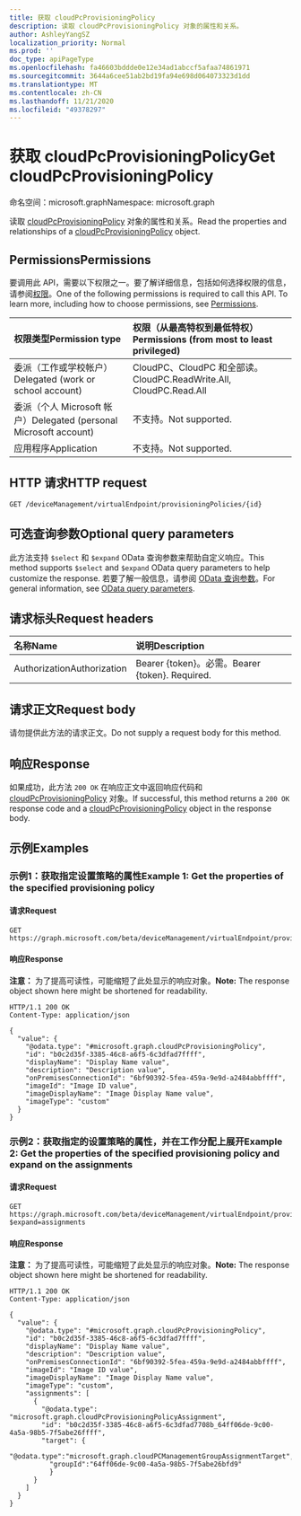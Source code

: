 ```yaml
---
title: 获取 cloudPcProvisioningPolicy
description: 读取 cloudPcProvisioningPolicy 对象的属性和关系。
author: AshleyYangSZ
localization_priority: Normal
ms.prod: ''
doc_type: apiPageType
ms.openlocfilehash: fa46603bddde0e12e34ad1abccf5afaa74861971
ms.sourcegitcommit: 3644a6cee51ab2bd19fa94e698d064073323d1dd
ms.translationtype: MT
ms.contentlocale: zh-CN
ms.lasthandoff: 11/21/2020
ms.locfileid: "49378297"
---
```

# <a name="get-cloudpcprovisioningpolicy"></a><span data-ttu-id="0cf33-103">获取 cloudPcProvisioningPolicy</span><span class="sxs-lookup"><span data-stu-id="0cf33-103">Get cloudPcProvisioningPolicy</span></span>

<span data-ttu-id="0cf33-104">命名空间：microsoft.graph</span><span class="sxs-lookup"><span data-stu-id="0cf33-104">Namespace: microsoft.graph</span></span>

<span data-ttu-id="0cf33-105">读取 [cloudPcProvisioningPolicy](../resources/cloudpcprovisioningpolicy.md) 对象的属性和关系。</span><span class="sxs-lookup"><span data-stu-id="0cf33-105">Read the properties and relationships of a [cloudPcProvisioningPolicy](../resources/cloudpcprovisioningpolicy.md) object.</span></span>

## <a name="permissions"></a><span data-ttu-id="0cf33-106">Permissions</span><span class="sxs-lookup"><span data-stu-id="0cf33-106">Permissions</span></span>

<span data-ttu-id="0cf33-p101">要调用此 API，需要以下权限之一。要了解详细信息，包括如何选择权限的信息，请参阅[权限](/graph/permissions-reference)。</span><span class="sxs-lookup"><span data-stu-id="0cf33-p101">One of the following permissions is required to call this API. To learn more, including how to choose permissions, see [Permissions](/graph/permissions-reference).</span></span>

|<span data-ttu-id="0cf33-109">权限类型</span><span class="sxs-lookup"><span data-stu-id="0cf33-109">Permission type</span></span>|<span data-ttu-id="0cf33-110">权限（从最高特权到最低特权）</span><span class="sxs-lookup"><span data-stu-id="0cf33-110">Permissions (from most to least privileged)</span></span>|
|:---|:---|
|<span data-ttu-id="0cf33-111">委派（工作或学校帐户）</span><span class="sxs-lookup"><span data-stu-id="0cf33-111">Delegated (work or school account)</span></span>|<span data-ttu-id="0cf33-112">CloudPC、CloudPC 和全部读。</span><span class="sxs-lookup"><span data-stu-id="0cf33-112">CloudPC.ReadWrite.All, CloudPC.Read.All</span></span>|
|<span data-ttu-id="0cf33-113">委派（个人 Microsoft 帐户）</span><span class="sxs-lookup"><span data-stu-id="0cf33-113">Delegated (personal Microsoft account)</span></span>|<span data-ttu-id="0cf33-114">不支持。</span><span class="sxs-lookup"><span data-stu-id="0cf33-114">Not supported.</span></span>|
|<span data-ttu-id="0cf33-115">应用程序</span><span class="sxs-lookup"><span data-stu-id="0cf33-115">Application</span></span>|<span data-ttu-id="0cf33-116">不支持。</span><span class="sxs-lookup"><span data-stu-id="0cf33-116">Not supported.</span></span>|

## <a name="http-request"></a><span data-ttu-id="0cf33-117">HTTP 请求</span><span class="sxs-lookup"><span data-stu-id="0cf33-117">HTTP request</span></span>

<!-- {
  "blockType": "ignored"
}
-->

``` http
GET /deviceManagement/virtualEndpoint/provisioningPolicies/{id}
```

## <a name="optional-query-parameters"></a><span data-ttu-id="0cf33-118">可选查询参数</span><span class="sxs-lookup"><span data-stu-id="0cf33-118">Optional query parameters</span></span>

<span data-ttu-id="0cf33-119">此方法支持 `$select` 和 `$expand` OData 查询参数来帮助自定义响应。</span><span class="sxs-lookup"><span data-stu-id="0cf33-119">This method supports `$select` and `$expand` OData query parameters to help customize the response.</span></span> <span data-ttu-id="0cf33-120">若要了解一般信息，请参阅 [OData 查询参数](/graph/query-parameters)。</span><span class="sxs-lookup"><span data-stu-id="0cf33-120">For general information, see [OData query parameters](/graph/query-parameters).</span></span>

## <a name="request-headers"></a><span data-ttu-id="0cf33-121">请求标头</span><span class="sxs-lookup"><span data-stu-id="0cf33-121">Request headers</span></span>

| <span data-ttu-id="0cf33-122">名称</span><span class="sxs-lookup"><span data-stu-id="0cf33-122">Name</span></span>          | <span data-ttu-id="0cf33-123">说明</span><span class="sxs-lookup"><span data-stu-id="0cf33-123">Description</span></span>               |
| :------------ | :------------------------ |
| <span data-ttu-id="0cf33-124">Authorization</span><span class="sxs-lookup"><span data-stu-id="0cf33-124">Authorization</span></span> | <span data-ttu-id="0cf33-p103">Bearer {token}。必需。</span><span class="sxs-lookup"><span data-stu-id="0cf33-p103">Bearer {token}. Required.</span></span> |

## <a name="request-body"></a><span data-ttu-id="0cf33-127">请求正文</span><span class="sxs-lookup"><span data-stu-id="0cf33-127">Request body</span></span>

<span data-ttu-id="0cf33-128">请勿提供此方法的请求正文。</span><span class="sxs-lookup"><span data-stu-id="0cf33-128">Do not supply a request body for this method.</span></span>

## <a name="response"></a><span data-ttu-id="0cf33-129">响应</span><span class="sxs-lookup"><span data-stu-id="0cf33-129">Response</span></span>

<span data-ttu-id="0cf33-130">如果成功，此方法 `200 OK` 在响应正文中返回响应代码和 [cloudPcProvisioningPolicy](../resources/cloudpcprovisioningpolicy.md) 对象。</span><span class="sxs-lookup"><span data-stu-id="0cf33-130">If successful, this method returns a `200 OK` response code and a [cloudPcProvisioningPolicy](../resources/cloudpcprovisioningpolicy.md) object in the response body.</span></span>

## <a name="examples"></a><span data-ttu-id="0cf33-131">示例</span><span class="sxs-lookup"><span data-stu-id="0cf33-131">Examples</span></span>

### <a name="example-1-get-the-properties-of-the-specified-provisioning-policy"></a><span data-ttu-id="0cf33-132">示例1：获取指定设置策略的属性</span><span class="sxs-lookup"><span data-stu-id="0cf33-132">Example 1: Get the properties of the specified provisioning policy</span></span>

#### <a name="request"></a><span data-ttu-id="0cf33-133">请求</span><span class="sxs-lookup"><span data-stu-id="0cf33-133">Request</span></span>

<!-- {
  "blockType": "request",
  "name": "get_cloudpcprovisioningpolicy"
}
-->

``` http
GET https://graph.microsoft.com/beta/deviceManagement/virtualEndpoint/provisioningPolicies/{id}
```

#### <a name="response"></a><span data-ttu-id="0cf33-134">响应</span><span class="sxs-lookup"><span data-stu-id="0cf33-134">Response</span></span>

<span data-ttu-id="0cf33-135">**注意：** 为了提高可读性，可能缩短了此处显示的响应对象。</span><span class="sxs-lookup"><span data-stu-id="0cf33-135">**Note:** The response object shown here might be shortened for readability.</span></span>
<!-- {
  "blockType": "response",
  "truncated": true,
  "@odata.type": "microsoft.graph.cloudPcProvisioningPolicy"
}
-->

``` http
HTTP/1.1 200 OK
Content-Type: application/json

{
  "value": {
    "@odata.type": "#microsoft.graph.cloudPcProvisioningPolicy",
    "id": "b0c2d35f-3385-46c8-a6f5-6c3dfad7ffff",
    "displayName": "Display Name value",
    "description": "Description value",
    "onPremisesConnectionId": "6bf90392-5fea-459a-9e9d-a2484abbffff",
    "imageId": "Image ID value",
    "imageDisplayName": "Image Display Name value",
    "imageType": "custom"
  }
}
```

### <a name="example-2-get-the-properties-of-the-specified-provisioning-policy-and-expand-on-the-assignments"></a><span data-ttu-id="0cf33-136">示例2：获取指定的设置策略的属性，并在工作分配上展开</span><span class="sxs-lookup"><span data-stu-id="0cf33-136">Example 2: Get the properties of the specified provisioning policy and expand on the assignments</span></span>

#### <a name="request"></a><span data-ttu-id="0cf33-137">请求</span><span class="sxs-lookup"><span data-stu-id="0cf33-137">Request</span></span>

<!-- {
  "blockType": "request",
  "name": "get_cloudpcprovisioningpolicy"
}
-->

``` http
GET https://graph.microsoft.com/beta/deviceManagement/virtualEndpoint/provisioningPolicies/{id}?$expand=assignments
```

#### <a name="response"></a><span data-ttu-id="0cf33-138">响应</span><span class="sxs-lookup"><span data-stu-id="0cf33-138">Response</span></span>

<span data-ttu-id="0cf33-139">**注意：** 为了提高可读性，可能缩短了此处显示的响应对象。</span><span class="sxs-lookup"><span data-stu-id="0cf33-139">**Note:** The response object shown here might be shortened for readability.</span></span>
<!-- {
  "blockType": "response",
  "truncated": true,
  "@odata.type": "microsoft.graph.cloudPcProvisioningPolicy"
}
-->

``` http
HTTP/1.1 200 OK
Content-Type: application/json

{
  "value": {
    "@odata.type": "#microsoft.graph.cloudPcProvisioningPolicy",
    "id": "b0c2d35f-3385-46c8-a6f5-6c3dfad7ffff",
    "displayName": "Display Name value",
    "description": "Description value",
    "onPremisesConnectionId": "6bf90392-5fea-459a-9e9d-a2484abbffff",
    "imageId": "Image ID value",
    "imageDisplayName": "Image Display Name value",
    "imageType": "custom",
    "assignments": [
      {
        "@odata.type": "microsoft.graph.cloudPcProvisioningPolicyAssignment",
        "id": "b0c2d35f-3385-46c8-a6f5-6c3dfad7708b_64ff06de-9c00-4a5a-98b5-7f5abe26ffff",
        "target": {
          "@odata.type":"microsoft.graph.cloudPCManagementGroupAssignmentTarget",
          "groupId":"64ff06de-9c00-4a5a-98b5-7f5abe26bfd9"
          }
      }
    ]
  }
}
```

